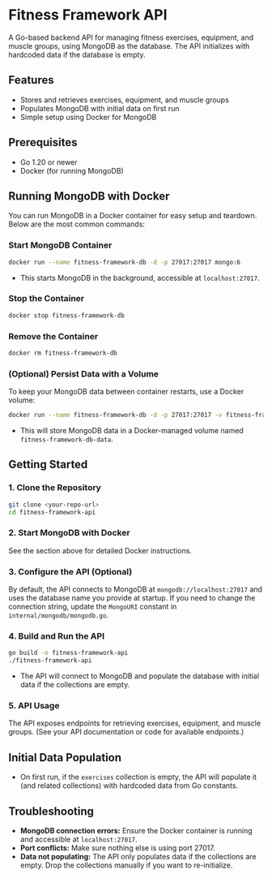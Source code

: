 # Fitness Framework API

A Go-based backend API for managing fitness exercises, equipment, and muscle groups, using MongoDB as the database. The API initializes with hardcoded data if the database is empty.

## Features
- Stores and retrieves exercises, equipment, and muscle groups
- Populates MongoDB with initial data on first run
- Simple setup using Docker for MongoDB

## Prerequisites
- Go 1.20 or newer
- Docker (for running MongoDB)

## Running MongoDB with Docker

You can run MongoDB in a Docker container for easy setup and teardown. Below are the most common commands:

### Start MongoDB Container
```bash
docker run --name fitness-framework-db -d -p 27017:27017 mongo:6
```
- This starts MongoDB in the background, accessible at `localhost:27017`.

### Stop the Container
```bash
docker stop fitness-framework-db
```

### Remove the Container
```bash
docker rm fitness-framework-db
```

### (Optional) Persist Data with a Volume
To keep your MongoDB data between container restarts, use a Docker volume:
```bash
docker run --name fitness-framework-db -d -p 27017:27017 -v fitness-framework-db-data:/data/db mongo:6
```
- This will store MongoDB data in a Docker-managed volume named `fitness-framework-db-data`.

## Getting Started

### 1. Clone the Repository
```bash
git clone <your-repo-url>
cd fitness-framework-api
```

### 2. Start MongoDB with Docker
See the section above for detailed Docker instructions.

### 3. Configure the API (Optional)
By default, the API connects to MongoDB at `mongodb://localhost:27017` and uses the database name you provide at startup. If you need to change the connection string, update the `MongoURI` constant in `internal/mongodb/mongodb.go`.

### 4. Build and Run the API

```bash
go build -o fitness-framework-api
./fitness-framework-api
```

- The API will connect to MongoDB and populate the database with initial data if the collections are empty.

### 5. API Usage

The API exposes endpoints for retrieving exercises, equipment, and muscle groups. (See your API documentation or code for available endpoints.)

## Initial Data Population
- On first run, if the `exercises` collection is empty, the API will populate it (and related collections) with hardcoded data from Go constants.

## Troubleshooting
- **MongoDB connection errors:** Ensure the Docker container is running and accessible at `localhost:27017`.
- **Port conflicts:** Make sure nothing else is using port 27017.
- **Data not populating:** The API only populates data if the collections are empty. Drop the collections manually if you want to re-initialize.
